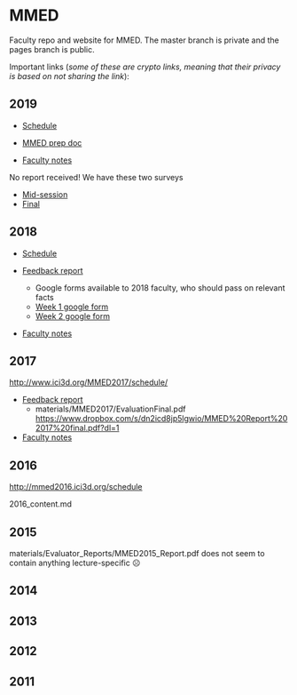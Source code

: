 # MMED

Faculty repo and website for MMED. The master branch is private and the pages branch is public.

Important links (_some of these are crypto links, meaning that their privacy is based on not sharing the link_):

## 2019

- [Schedule](http://www.ici3d.org/MMED/schedule/2019/)

- [MMED prep doc](https://docs.google.com/document/d/1PZqO5Q1clDNIEXh3lwkrBhGIJ0UVRRSFlTy6zmYlYj4)

* [Faculty notes](https://docs.google.com/document/d/1Q7h5bizBeCY1j_NZZ_bpsJ0bUB0F-wHCawhHUcRaW4A/)

No report received! We have these two surveys
* [Mid-session](https://docs.google.com/forms/d/1BFxFBryzp9gG-GRmoqCayXGIpRmxhJEeek6urCB_i-U/edit?ts=60d8618f#responses)
* [Final](https://docs.google.com/forms/d/1qJRzhjUi-TYMy8y-9QlX7-V6sK3GgNlIvKuMeqqvTEE/edit#responses)

## 2018

- [Schedule](http://www.ici3d.org/MMED/schedule/2018/)

- [Feedback report](https://www.dropbox.com/s/ublszeb2o2brdaw/MMEDReport2018.pdf?dl=1)
	* Google forms available to 2018 faculty, who should pass on relevant facts
	* [Week 1 google form](https://docs.google.com/forms/d/1QYcq_NpF6wJWAjOoP4aawF87Ar4mU3fHPRmGEJujZXY/edit?usp=sharing)
	* [Week 2 google form](https://docs.google.com/forms/d/1F8UPa4KJY3OXNQXnFrUuxAmZViHrhMiYtrwA_MKNTRM/edit?usp=sharing)
- [Faculty notes](https://docs.google.com/document/d/1nFS4ut7IbD3Zt9ET3BiX9pNDTbaxgFJFiynAvzeOt_M)

## 2017

http://www.ici3d.org/MMED2017/schedule/

- [Feedback report](https://www.dropbox.com/s/dn2icd8jp5lgwio/MMED%20Report%202017%20final.pdf?dl=1)
	* materials/MMED2017/EvaluationFinal.pdf
https://www.dropbox.com/s/dn2icd8jp5lgwio/MMED%20Report%202017%20final.pdf?dl=1
- [Faculty notes](https://docs.google.com/document/d/1pGA-P2Ltmi1lHMPx5dulhU3-anbAIILKxgzwPbTgl50)

## 2016

http://mmed2016.ici3d.org/schedule

2016_content.md

## 2015

materials/Evaluator_Reports/MMED2015_Report.pdf does not seem to contain anything lecture-specific ☹

## 2014

## 2013

## 2012

## 2011
